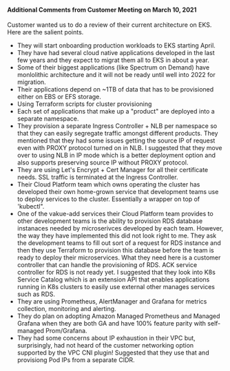 #### Additional Comments from Customer Meeting on March 10, 2021 ####

Customer wanted us to do a review of their current architecture on EKS.
Here are the salient points.

- They will start onboarding production workloads to EKS starting April.
- They have had several cloud native applications developed in the last few years and they expect to migrat them all to EKS in about a year.
- Some of their biggest applications (like Spectrum on Demand) have monlolithic architecture and it will not be ready until well into 2022 for migration.
- Their applications depend on ~1TB of data that has to be provisioned either on EBS or EFS storage.
- Using Terraform scripts for cluster provisioning
- Each set of applications that make up a "product" are deployed into a separate namespace.
- They provision a separate Ingress Controller + NLB per namespace so that they can easily segregate traffic amongst different products. They mentioned that they had some issues getting the source IP of request even with PROXY protocol turned on in NLB. I suggested that they move over to using NLB in IP mode which is a better deployment option and also supports preserving source IP without PROXY protocol.
- They are using Let's Encrypt + Cert Manager for all their certificate needs. SSL traffic is terminated at the Ingress Controller.
- Their Cloud Platform team which owns operating the cluster has developed their own home-grown service that development teams use to deploy services to the cluster. Essentially a wrapper on top of 'kubectl".
- One of the vakue-add services their Cloud Platform team provides to other development teams is the ability to provision RDS database instanaces needed by microserivces developed by each team. However, the way they have implemented this did not look right to me. They ask the development teams to fill out sort of a request for RDS instance and then they use Terraform to provision this database before the team is ready to deploy their microservices. What they need here is a customer controller that can handle the provisioning of RDS. ACK service controller for RDS is not ready yet. I suggested that they look into K8s Service Catalog which is an extension API that enables applications running in K8s clusters to easily use external other manages services such as RDS.
- They are using Prometheus, AlertManager and Grafana for metrics collection, monitoring and alerting.
- They do plan on adopting Amazon Managed Prometheus and Managed Grafana when they are both GA and have 100% feature parity with self-managed Prom/Grafana.
- They had some concerns about IP exhaustion in their VPC but, surprisingly, had not heard of the customer networking option supported by the VPC CNI plugin! Suggested that they use that and provisiong Pod IPs from a separate CIDR.
